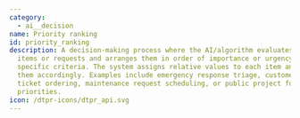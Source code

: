 ```yaml
---
category:
  - ai__decision
name: Priority ranking
id: priority_ranking
description: A decision-making process where the AI/algorithm evaluates multiple
  items or requests and arranges them in order of importance or urgency based on
  specific criteria. The system assigns relative values to each item and sorts
  them accordingly. Examples include emergency response triage, customer service
  ticket ordering, maintenance request scheduling, or public project funding
  priorities.
icon: /dtpr-icons/dtpr_api.svg
---
```


